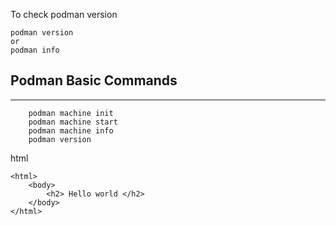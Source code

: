 
To check podman version
```
podman version
or
podman info

```

## Podman Basic Commands
---
```
	podman machine init
	podman machine start
	podman machine info
	podman version
```

html
```
<html>
	<body>
		<h2> Hello world </h2>
	</body>
</html>
```
